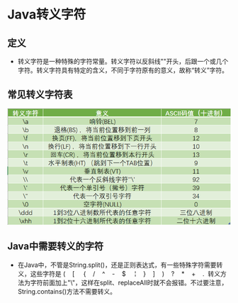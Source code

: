 # Java转义字符

## 定义

- 转义字符是一种特殊的字符常量。转义字符以反斜线"\"开头，后跟一个或几个字符。转义字符具有特定的含义，不同于字符原有的意义，故称“转义”字符。

## 常见转义字符表

![常见转义字符表](https://raw.githubusercontent.com/JourWon/image/master/Java%E5%9F%BA%E7%A1%80%E8%AF%AD%E6%B3%95/%E5%B8%B8%E8%A7%81%E8%BD%AC%E4%B9%89%E5%AD%97%E7%AC%A6%E8%A1%A8.png)

## Java中需要转义的字符

- 在Java中，不管是String.split()，还是正则表达式，有一些特殊字符需要转义，这些字符是
  (    [     {    /    ^    -    $     ¦    }    ]    )    ?    *    +    . 
  转义方法为字符前面加上"\\"，这样在split、replaceAll时就不会报错。不过要注意，String.contains()方法不需要转义。